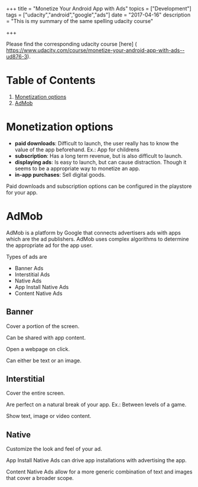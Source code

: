 +++
title = "Monetize Your Android App with Ads"
topics = ["Development"]
tags = ["udacity","android","google","ads"]
date = "2017-04-16"
description = "This is my summary of the same spelling udacity course"

+++

Please find the corresponding udacity course [here] (
https://www.udacity.com/course/monetize-your-android-app-with-ads--ud876-3).

# Table of Contents
1. [Monetization options](#monetization-options)
1. [AdMob](#admob)

# Monetization options

- **paid downloads**: Difficult to launch, the user really has to know the value of the app beforehand. Ex.: App for childrens
- **subscription**: Has a long term revenue, but is also difficult to launch.
- **displaying ads**: Is easy to launch, but can cause distraction. Though it seems to be a appropriate way to monetize an app.
- **in-app purchases**: Sell digital goods.

Paid downloads and subscription options can be configured in the playstore for your app.

# AdMob

AdMob is a platform by Google that connects advertisers ads with apps which are the ad publishers. AdMob uses complex algorithms to determine the appropriate ad for the app user.

Types of ads are

* Banner Ads
* Interstitial Ads
* Native Ads
 * App Install Native Ads
 * Content Native Ads

## Banner

Cover a portion of the screen.

Can be shared with app content.

Open a webpage on click.

Can either be text or an image.

## Interstitial 

Cover the entire screen.

Are perfect on a natural break of your app. Ex.: Between levels of a game.

Show text, image or video content.

## Native

Customize the look and feel of your ad.

App Install Native Ads can drive app installations with advertising the app.

Content Native Ads allow for a more generic combination of text and images that cover a broader scope.
